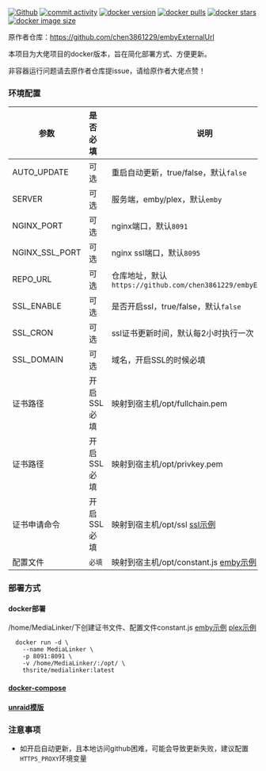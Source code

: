 [![Github][Github-image]][Github-url]
[![commit activity][commit-activity-image]][commit-activity-url]
[![docker version][docker-version-image]][docker-version-url]
[![docker pulls][docker-pulls-image]][docker-pulls-url]
[![docker stars][docker-stars-image]][docker-stars-url]
[![docker image size][docker-image-size-image]][docker-image-size-url]

[Github-image]: https://img.shields.io/static/v1?label=Github&message=MediaLinker&color=brightgreen
[Github-url]: https://github.com/thsrite/MediaLinker
[commit-activity-image]: https://img.shields.io/github/commit-activity/m/thsrite/MediaLinker
[commit-activity-url]: https://github.com/thsrite/MediaLinker
[docker-version-image]: https://img.shields.io/docker/v/thsrite/medialinker?style=flat
[docker-version-url]: https://hub.docker.com/r/thsrite/medialinker/tags?page=1&ordering=last_updated
[docker-pulls-image]: https://img.shields.io/docker/pulls/thsrite/medialinker?style=flat
[docker-pulls-url]: https://hub.docker.com/r/thsrite/medialinker
[docker-stars-image]: https://img.shields.io/docker/stars/thsrite/medialinker?style=flat
[docker-stars-url]: https://hub.docker.com/r/thsrite/medialinker
[docker-image-size-image]: https://img.shields.io/docker/image-size/thsrite/medialinker?style=flat
[docker-image-size-url]: https://hub.docker.com/r/thsrite/medialinker

原作者仓库：https://github.com/chen3861229/embyExternalUrl 

本项目为大佬项目的docker版本，旨在简化部署方式、方便更新。

非容器运行问题请去原作者仓库提issue，请给原作者大佬点赞！

### 环境配置
| 参数            | 是否必填    | 说明                                                                                               |
|---------------|:--------|--------------------------------------------------------------------------------------------------|
| AUTO_UPDATE   | 可选      | 重启自动更新，true/false，默认`false`                                                                      |
| SERVER        | 可选      | 服务端，emby/plex，默认`emby`                                                                           |
| NGINX_PORT    | 可选      | nginx端口，默认`8091`                                                                                 |
| NGINX_SSL_PORT | 可选      | nginx ssl端口，默认`8095`                                                                             |
| REPO_URL      | 可选      | 仓库地址，默认`https://github.com/chen3861229/embyExternalUrl`                                          |
| SSL_ENABLE    | 可选      | 是否开启ssl，true/false，默认`false`                                                                     |
| SSL_CRON      | 可选      | ssl证书更新时间，默认每2小时执行一次                                                                             |
| SSL_DOMAIN    | 可选      | 域名，开启SSL的时候必填                                                                                    |
| 证书路径        | 开启SSL必填 | 映射到宿主机/opt/fullchain.pem                                                                         |
| 证书路径        | 开启SSL必填 | 映射到宿主机/opt/privkey.pem                                                                           |
| 证书申请命令     | 开启SSL必填 | 映射到宿主机/opt/ssl [ssl示例](config%2Fssl)                                                             |
| 配置文件        | `必填`    | 映射到宿主机/opt/constant.js [emby示例](config%2Femby%2Fconstant.js) [plex示例](config%2Fplex%2Fconstant.js) |

### 部署方式

#### docker部署
/home/MediaLinker/下创建证书文件、配置文件constant.js [emby示例](config%2Femby%2Fconstant.js) [plex示例](config%2Fplex%2Fconstant.js)

```
  docker run -d \
    --name MediaLinker \
    -p 8091:8091 \
    -v /home/MediaLinker/:/opt/ \
    thsrite/medialinker:latest
```

#### [docker-compose](deploy/docker-compose.yml)

#### [unraid模版](deploy/my-MediaLinker.xml)

### 注意事项

- 如开启自动更新，且本地访问github困难，可能会导致更新失败，建议配置`HTTPS_PROXY`环境变量